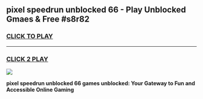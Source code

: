 
## pixel speedrun unblocked 66 - Play Unblocked Gmaes & Free #s8r82
<h3>
<a href="https://news.freeplayer.one?title=pixel_speedrun_unblocked_66&ref=24F">CLICK TO PLAY</a></h3>
<hr>

<h3>
<a href="https://news.freeplayer.one?title=pixel_speedrun_unblocked_66&ref=24F">CLICK 2 PLAY</a>
  
</h3>

<a href="https://news.freeplayer.one?title=pixel_speedrun_unblocked_66&ref=24F/"><img src="https://clearcache.store/games.png"></a>


**pixel speedrun unblocked 66 games unblocked: Your Gateway to Fun and Accessible Online Gaming**
